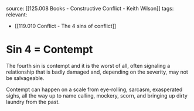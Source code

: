 source: [[125.008 Books - Constructive Conflict - Keith Wilson]]
tags:
relevant:
- [[119.010 Conflict - The 4 sins of conflict]]

# Sin 4 = Contempt

The fourth sin is contempt and it is the worst of all, often signaling a relationship that is badly damaged and, depending on the severity, may not be salvageable. 

Contempt can happen on a scale from eye-rolling, sarcasm, exasperated sighs, all the way up to name calling, mockery, scorn, and bringing up dirty laundry from the past. 
